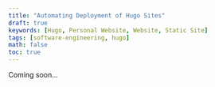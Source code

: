 ```yaml
---
title: "Automating Deployment of Hugo Sites"
draft: true
keywords: [Hugo, Personal Website, Website, Static Site]
tags: [software-engineering, hugo]
math: false
toc: true
---
```


Coming soon...
